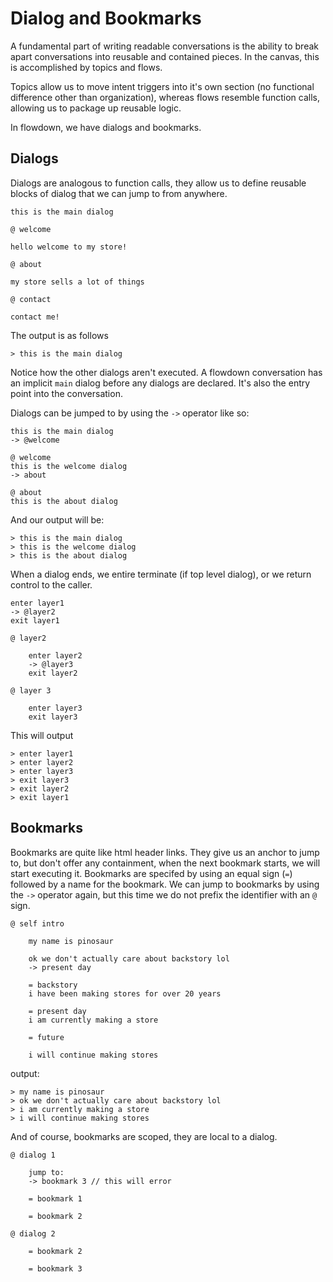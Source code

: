 # Dialog and Bookmarks

A fundamental part of writing readable conversations is the ability to break
apart conversations into reusable and contained pieces. In the canvas, this is
accomplished by topics and flows.

Topics allow us to move intent triggers into it's own section (no functional
difference other than organization), whereas flows resemble function calls,
allowing us to package up reusable logic.

In flowdown, we have dialogs and bookmarks.

## Dialogs
Dialogs are analogous to function
calls, they allow us to define reusable blocks of dialog that we can jump to
from anywhere.

```
this is the main dialog

@ welcome

hello welcome to my store!

@ about

my store sells a lot of things

@ contact

contact me!
```
The output is as follows
```
> this is the main dialog
```
Notice how the other dialogs aren't executed. A flowdown conversation has an implicit `main` dialog before any
dialogs are declared. It's also the entry point into the conversation.

Dialogs can be jumped to by using the `->` operator like so:
```
this is the main dialog
-> @welcome

@ welcome
this is the welcome dialog
-> about

@ about
this is the about dialog
```
And our output will be:
```
> this is the main dialog
> this is the welcome dialog
> this is the about dialog
```

When a dialog ends, we entire terminate (if top level dialog), or we return
control to the caller.
```
enter layer1
-> @layer2
exit layer1

@ layer2

    enter layer2
    -> @layer3
    exit layer2

@ layer 3

    enter layer3
    exit layer3

```
This will output
```
> enter layer1
> enter layer2
> enter layer3
> exit layer3
> exit layer2
> exit layer1
```

## Bookmarks
Bookmarks are quite like html header links. They give us an anchor to jump to,
but don't offer any containment, when the next bookmark starts, we will start
executing it. Bookmarks are specifed by using
an equal sign (`=`) followed by a name for the bookmark. We can jump to
bookmarks by using the `->` operator again, but this time we do not prefix the
identifier with an `@` sign.
```
@ self intro

    my name is pinosaur

    ok we don't actually care about backstory lol
    -> present day

    = backstory
    i have been making stores for over 20 years

    = present day
    i am currently making a store

    = future

    i will continue making stores

```
output:
```
> my name is pinosaur
> ok we don't actually care about backstory lol
> i am currently making a store
> i will continue making stores
```

And of course, bookmarks are scoped, they are local to a dialog.
```
@ dialog 1

    jump to:
    -> bookmark 3 // this will error

    = bookmark 1

    = bookmark 2

@ dialog 2

    = bookmark 2

    = bookmark 3

```
